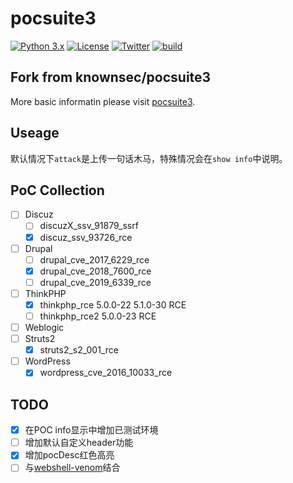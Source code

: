# pocsuite3

[![Python 3.x](https://img.shields.io/badge/python-3.x-yellow.svg)](https://www.python.org/) [![License](https://img.shields.io/badge/license-GPLv2-red.svg)](https://raw.githubusercontent.com/knownsec/Pocsuite/master/docs/COPYING) [![Twitter](https://img.shields.io/badge/twitter-@seebug-blue.svg)](https://twitter.com/seebug_team) [![build](https://api.travis-ci.org/knownsec/pocsuite3.svg)](https://travis-ci.org/knownsec/pocsuite3)

## Fork from knownsec/pocsuite3

More basic informatin please visit [pocsuite3](https://github.com/knownsec/pocsuite3).

## Useage

默认情况下`attack`是上传一句话木马，特殊情况会在`show info`中说明。

## PoC Collection

- [ ] Discuz
    - [ ] discuzX_ssv_91879_ssrf
    - [X] discuz_ssv_93726_rce
- [ ] Drupal
    - [ ] drupal_cve_2017_6229_rce
    - [X] drupal_cve_2018_7600_rce
    - [ ] drupal_cve_2019_6339_rce
- [ ] ThinkPHP
    - [X] thinkphp_rce 5.0.0-22 5.1.0-30 RCE
    - [ ] thinkphp_rce2 5.0.0-23 RCE
- [ ] Weblogic
- [ ] Struts2
    - [X] struts2_s2_001_rce
- [ ] WordPress
    - [X] wordpress_cve_2016_10033_rce

## TODO

- [X] 在POC info显示中增加已测试环境
- [ ] 增加默认自定义header功能
- [X] 增加pocDesc红色高亮
- [ ] 与[webshell-venom](https://github.com/yzddmr6/webshell-venom)结合